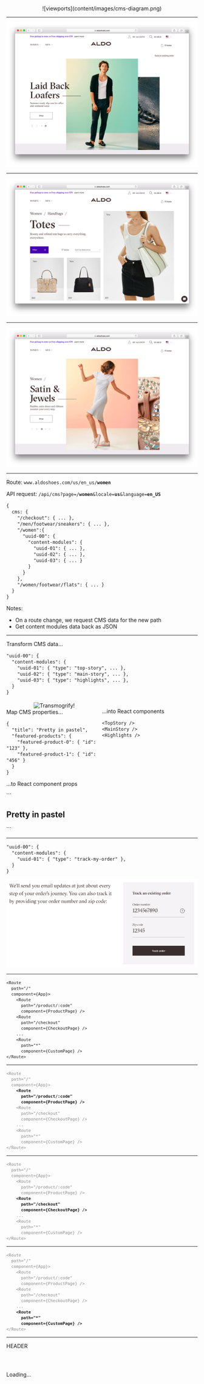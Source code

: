<div style="text-align: center; margin-top:50px;">
![viewports](content/images/cms-diagram.png)<!-- .element: style="max-height: 70%; max-width: 70%; margin-top: -18px; box-shadow: none" -->
</div>

---
<!-- .element: style="text-align: center" -->

![Home](content/images/new-homepage-men.png)<!-- .element: style="box-shadow: none; margin-top: -35px" -->

---
<!-- .element: style="text-align: center" -->

![Totes](content/images/new-totes-plp.png)<!-- .element: style="box-shadow: none; margin-top: -35px" -->

---
<!-- .element: style="text-align: center" -->

![Women](content/images/new-women.png)<!-- .element: style="box-shadow: none; margin-top: -35px" -->

---

<p>
  Route: <code data-noescape>www.aldoshoes.com/us/en_us/<span style="font-weight:bold;">women</span></code>
</p>
<p>
  API request: <code data-noescape>/api/cms?page=/<span style="font-weight:bold;">women</span>&locale=<span style="font-weight:bold;">us</span>&language=<span style="font-weight:bold;">en_US</span></code>
</p>

<pre><code data-noescape><span class="fragment" data-fragment-index="2">{
  cms: {
    "/checkout": { ... },
    "/men/footwear/sneakers": { ... },
    "/women":{</span>
      <span class="fragment" data-fragment-index="1">"uuid-00": {  
        "content-modules": {
          "uuid-01": { ... },
          "uuid-02": { ... },
          "uuid-03": { ... }
        }
      }</span><span class="fragment" data-fragment-index="2">
    },
    "/women/footwear/flats": { ... }
  }
}</span></code></pre>
<!-- .element: class="fragment" data-fragment-index="1" -->

Notes:
- On a route change, we request CMS data for the new path
- Get content modules data back as JSON

---

Transform CMS data...
<pre><code data-noescape>"uuid-00": {
  "content-modules": {
    "uuid-01": { "type": "top-story", ... },
    "uuid-02": { "type": "main-story", ... },
    "uuid-03": { "type": "highlights", ... },
  }
}</code></pre>
<div>
  <div style="left: -8.33%;text-align: center;float: left;width: 50%;z-index: -10;">
    <img style="border:none;box-shadow: none;max-height: 85%; max-width: 85%;margin-top: 5px;" data-src="content/images/transmogrify.png" alt="Transmogrify!">
    <!-- .element: class="fragment" data-fragment-index="1"-->
  </div>
  <div style="left: 31.25%;top: 75px;float: right;z-index: -10;width: 50%;">
    <p class="fragment" data-fragment-index="1" style="margin-top:20px;">...into React components</p>
<pre class="fragment" data-fragment-index="1"><code data-noescape>&lt;TopStory /&gt;
&lt;MainStory /&gt;
&lt;Highlights /&gt;</code></pre>
    <!-- .element: class="fragment" data-fragment-index="1"-->
  </div>
</div>

---

<p>Map CMS properties...</p>
<pre><code data-noescape>{
  "title": "Pretty in pastel",
  "featured-products": {
    "featured-product-0": { "id": "123" },
    "featured-product-1": { "id": "456" }
  }
}</code></pre>
<p class="fragment" data-fragment-index="0">
  ...to React component props
</p>
```
<h2>Pretty in pastel</h2>
<div>
  <ProductTile name="Stessy" url="/product/123" price="$100" />
  <ProductTile name="Nika" url="/product/456" price="$50" />
</div>
```
<!-- .element: class="fragment" data-fragment-index="0"-->

---

<pre><code data-noescape>"uuid-00": {
  "content-modules": {
    "uuid-01": { "type": "track-my-order" },
  }
}</code></pre>
![track-order](content/images/track-order.png)

---

<!-- .element: data-transition="slide-in fade-out"-->
<pre style="font-size:0.9em;"><code data-noescape>&lt;Route
  path="/"
  component={App}&gt;
    &lt;Route
      path="/product/:code"
      component={ProductPage} /&gt;
    &lt;Route
      path="/checkout"
      component={CheckoutPage} /&gt;
    ...
    &lt;Route
      path="&#42"
      component={CustomPage} /&gt;
&lt;/Route&gt;
</code></pre>

---

<!-- .element: data-transition="fade-in fade-out"-->
<pre style="font-size:0.9em;"><code data-noescape><span style="opacity:0.5;">&lt;Route
  path="/"
  component={App}&gt;</span>
    <span style="font-weight:bold;">&lt;Route
      path="/product/:code"
      component={ProductPage} /&gt;</span>
    <span style="opacity:0.5;">&lt;Route
      path="/checkout"
      component={CheckoutPage} /&gt;
    ...
    &lt;Route
      path="&#42"
      component={CustomPage} /&gt;
&lt;/Route&gt;</span>
</code></pre>

---

<!-- .element: data-transition="fade-in fade-out"-->
<pre style="font-size:0.9em;"><code data-noescape><span style="opacity:0.5;">&lt;Route
  path="/"
  component={App}&gt;
    &lt;Route
      path="/product/:code"
      component={ProductPage} /&gt;</span>
    <span style="font-weight:bold;">&lt;Route
      path="/checkout"
      component={CheckoutPage} /&gt;</span>
    <span style="opacity:0.5;">...
    &lt;Route
      path="&#42"
      component={CustomPage} /&gt;
&lt;/Route&gt;</span>
</code></pre>

---

<!-- .element: data-transition="fade-in slide-out"-->
<pre style="font-size:0.9em;"><code data-noescape><span style="opacity:0.5;">&lt;Route
  path="/"
  component={App}&gt;
    &lt;Route
      path="/product/:code"
      component={ProductPage} /&gt;
    &lt;Route
      path="/checkout"
      component={CheckoutPage} /&gt;
    ...</span><span style="font-weight:bold;opacity:1.0;">
    &lt;Route
      path="&#42"
      component={CustomPage} /&gt;</span>
<span style="opacity:0.5;">&lt;/Route&gt;</span>
</code></pre>

---

<!-- .element: data-transition="slide-in fade-out"-->

<div class="diagram-wrapper">
  <div class="diagram is-header-footer" style="height: 75px">HEADER</div>
  <div class="diagram is-loading" style="height: 360px">Loading...</div>
  <div class="diagram is-header-footer" style="height: 75px">FOOTER</div>
</div>

---

<!-- .element: data-transition="fade-in fade-out"-->

<div class="diagram-wrapper">
  <div class="diagram is-header-footer" style="height: 75px">HEADER</div>
  <div class="diagram is-loaded" style="height: 360px">CMS MODULES</div>
  <div class="diagram is-header-footer" style="height: 75px">FOOTER</div>
</div>

---

<!-- .element: data-transition="fade-in fade-out"-->

<div class="diagram-wrapper">
  <div class="diagram is-header-footer" style="height: 75px">HEADER</div>
  <div class="diagram is-loading" style="height: 360px">Loading...</div>
  <div class="diagram is-header-footer" style="height: 75px">FOOTER</div>
</div>

---

<!-- .element: data-transition="fade-in fade-out"-->

<div class="diagram-wrapper">
  <div class="diagram is-header-footer" style="height: 75px">HEADER</div>
  <div class="diagram is-loaded" style="height: 360px">404 Page</div>
  <div class="diagram is-header-footer" style="height: 75px">FOOTER</div>
</div>

---

<div>
  <div style=" left: -8.33%; text-align: center; float: left; width: 50%; z-index: -10;">
    <div class="diagram-wrapper">
      <div class="diagram is-header-footer" style="height: 75px">HEADER</div>
      <div class="diagram is-ecommerce" style="height: 175px">E-COMMERCE DATA</div>
      <div class="diagram is-loaded" style="height: 175px">CMS DATA</div>
      <div class="diagram is-header-footer" style="height: 75px">FOOTER</div>
    </div>
  </div>
  <div style="margin-top: 20px; left: 31.25%; top: 75px; float: right; text-align: center; z-index: -10; width: 50%;">
    <img style="border:1px solid #aaa; margin:0; box-shadow: 10px 10px 12px 0px rgba(0,0,0,0.75); max-height: 90%; max-width: 80%;"
 -  data-src="content/images/camylla-full-page-trim4.png" alt="Header">
  </div>
</div>

---

<!-- .element: data-transition="slide-in fade-out"-->

<div>
  <div style=" left: -8.33%; text-align: center; float: left; width: 50%; z-index: -10;">
    <div class="diagram-wrapper">
      <div class="diagram is-header-footer" style="height: 75px">HEADER</div>
      <div class="diagram" style="height: 360px; display: flex; align-items: stretch; justify-content: space-between">
        <div class="diagram is-ecommerce" style="width: 60%; margin-right: 0px !important;">E-COMMERCE DATA</div>
        <div class="diagram-wrapper" style="width: calc(40% - 0px);">
          <div class="diagram is-ecommerce" style="height: 175px; margin-right: 0px !important; font-size: 24px !important;">E-COMMERCE DATA</div>
          <div class="diagram is-loaded" style="height: 175px; margin-right: 0px !important; font-size: 24px !important;">CMS DATA</div>
        </div>
      </div>
      <div class="diagram is-header-footer" style="height: 75px">FOOTER</div>
    </div>
  </div>
  <div style=" left: 31.25%; top: 75px; float: right; text-align: center; z-index: -10; width: 50%;">
    <img style="border:none;margin:0;box-shadow: none; max-height: 100%; max-width: 100%; "
   data-src="content/images/checkout-policy-step3.png" alt="Header">
  </div>
</div>

---

<!-- .element: data-transition="fade-in slide-out"-->

<div>
  <div style=" left: -8.33%; text-align: center; float: left; width: 50%; z-index: -10;">
    <div class="diagram-wrapper">
      <div class="diagram is-header-footer" style="height: 75px">HEADER</div>
      <div class="diagram" style="height: 360px; display: flex; align-items: stretch; justify-content: space-between">
        <div class="diagram is-ecommerce" style="width: 60%; margin-right: 0px !important;">E-COMMERCE DATA</div>
        <div class="diagram-wrapper" style="width: calc(40% - 0px);">
          <div class="diagram is-ecommerce" style="height: 175px; margin-right: 0px !important; font-size: 24px !important;">E-COMMERCE DATA</div>
          <div class="diagram is-not-loaded" style="height: 175px; margin-right: 0px !important; font-size: 24px !important;"></div>
        </div>
      </div>
      <div class="diagram is-header-footer" style="height: 75px">FOOTER</div>
    </div>
  </div>
  <div style=" left: 31.25%; top: 75px; float: right; text-align: center; z-index: -10; width: 50%;">
    <img style="border:none;margin:0;box-shadow: none; max-height: 100%; max-width: 100%; "
   data-src="content/images/checkout-policy-step4.png" alt="Header">
  </div>
</div>

---

<div style="text-align: center; margin-top:50px;">
![viewports](content/images/fry_money.jpeg)<!-- .element: style="max-height: 70%; max-width: 70%; margin-top: -18px; box-shadow: none" -->
</div>

---

<div style="text-align: center; margin-top:50px;">
![viewports](content/images/viewports.png)<!-- .element: style="max-height: 70%; max-width: 70%; margin-top: -18px; box-shadow: none" -->
</div>

---

<!-- .element: data-transition="slide-in fade-out"-->

<p>Turn CMS image props...</p>

```js
  "image-asset": {
    "dimensions": [
      { "h": "400", "w": "400" },
      { "h": "1200", "w": "1200" }
    ],
    "url": "//media.aldoshoes.com/assets/shoename__[dimension].jpg"
  }
```

<p class="fragment" data-fragment-index="0">
  ...into a responsive image
</p>

```smalltalk
<img
  srcset="//media.aldoshoes.com/assets/shoename__400.jpg 400w,
          //media.aldoshoes.com/assets/shoename__1200.jpg 1200w" />
```
<!-- .element: class="fragment" data-fragment-index="0"-->

---

<!-- .element: data-transition="fade-in fade-out"-->

<p>Turn CMS image props...</p>

```js
  "image-asset": {
    "dimensions": [
      { "h": "400", "w": "400" },
      { "h": "1200", "w": "1200" }
    ],
    "url": "//media.aldoshoes.com/assets/shoename__[dimension].jpg"
  }
```

...into a responsive image

<pre><code data-noescape class="smalltalk"><span style="opacity:0.5;">&lt;img
  srcset="//media.aldoshoes.com/assets/shoename__400.jpg 400w,
          //media.aldoshoes.com/assets/shoename__1200.jpg 1200w"</span>
  sizes="I don't know, I guess 500?" <span style="opacity:0.5;">/&gt;
</span></code></pre>

---

<!-- .element: data-transition="fade-in fade-out"-->

<p>Turn CMS image props...</p>

```js
  "image-asset": {
    "dimensions": [
      { "h": "400", "w": "400" },
      { "h": "1200", "w": "1200" }
    ],
    "url": "//media.aldoshoes.com/assets/shoename__[dimension].jpg"
  }
```

...into a responsive image

<pre><code data-noescape class="smalltalk"><span style="opacity:0.5;">&lt;img
  srcset="//media.aldoshoes.com/assets/shoename__400.jpg 400w,
          //media.aldoshoes.com/assets/shoename__1200.jpg 1200w"</span>
  sizes="521px" <span style="opacity:0.5;">/&gt;
</span></code></pre>

---
<!-- .element: style="text-align: center" -->

![Delivery](content/images/new-delivery.png)<!-- .element: style="box-shadow: none; margin-top: -35px" -->

---

<div style="margin-top:50px;">
  <div style="left: -8.33%;text-align: center;float: left;width: 50%;z-index: -10;">
    <div style="height:35vh;">
      <div style="text-align:center;margin:0;">
        <img style="border:none;margin:0;box-shadow: none; max-width:80%;" data-src="content/images/md-table.png" alt="Table">
      </div>
    </div>
    <div style="height:35vh;">
      <div style="text-align:center;margin:0;">
        <img style="border:none;margin:0;box-shadow: none; max-width:80%;" data-src="content/images/md-timeline.png" alt="Table">
      </div>
    </div>
  </div>
  <div style="left: 31.25%;top: 75px;float: right;z-index: -10;width: 50%;">
    <div style="height:35vh;">
      <div style="text-align:center;margin:0;">
        <img style="border:none;margin:0;box-shadow: none; max-width:80%;" data-src="content/images/md-list-paragraph.png" alt="Table">
      </div>
    </div>
    <div style="height:35vh;">
      <div style="text-align:center;margin:0;">
        <img style="border:none;margin:0;box-shadow: none; max-width:80%;" data-src="content/images/md-list-bold-header.png" alt="Table">
      </div>
    </div>
  </div>
</div>

---

<p style="text-align:center;">
![Checkout](content/images/progbook.jpg)<!-- .element: style="max-height: 70%; max-width: 70%;" -->
</p>

---

```
import ReactMarkdown from 'react-markdown';

import AldoList from 'components/markdown/list';
import AldoTable from 'components/markdown/table';

<ReactMarkdown
  renderers={ {
    List: AldoList,
    CodeBlock: AldoTable,
  } } />
```

```
<Markdown>
  <AldoTable />
  <AldoList />
</Markdown>
```

---

<div style="text-align:center;margin:0;">
  <pre style="max-width:80%;"><code data-noescape class="markdown" style="font-size:0.8em;color:#000;">&#96;&#96;&#96;
Shipping Method                         | Delivery Time      | Cost
--------------------------------------- | ------------------ | ----
&#91;Standard Shipping&#93;&#40;http://google.com &#41; | 5-7 business days  | $10
&#42;Express Shipping&#42;                      | 7-12 business days | $5
Ship to an ALDO Store                   | 7-12 business days | Free
&#96;&#96;&#96;</code></pre>
</div>

<div style="text-align:center;margin:0;">
  <pre style="max-width:80%; white-space: pre-wrap;"><code data-noescape class="markdown" style="font-size:0.8em;color:#000;">&gt;1. Order placed
&gt;2. Order processed long title
&gt;3. Shipped
&gt;4. Received other long title</code></pre>
</div>

<div style="text-align:center;margin:0;">
  <pre style="max-width:80%; white-space: pre-wrap;"><code data-noescape class="markdown" style="font-size:0.8em;color:#000;">&#49;. Lorem ipsum dolor sit amet, consectetur adipiscing elit, sed do eiusmod tempor incididunt ut labore et dolore magna aliqua.
&#50;. Duis aute irure dolor in reprehenderit in voluptate velit esse cillum dolore eu fugiat nulla pariatur. </code></pre>
</div>


---
<!-- .element: style="text-align: center" -->

![Ordering](content/images/new-ordering.png)<!-- .element: style="box-shadow: none; margin-top: -35px" -->

---
<!-- .element: style="text-align: center" -->

![Collection](content/images/new-floral-collection.png)<!-- .element: style="box-shadow: none; margin-top: -35px" -->
